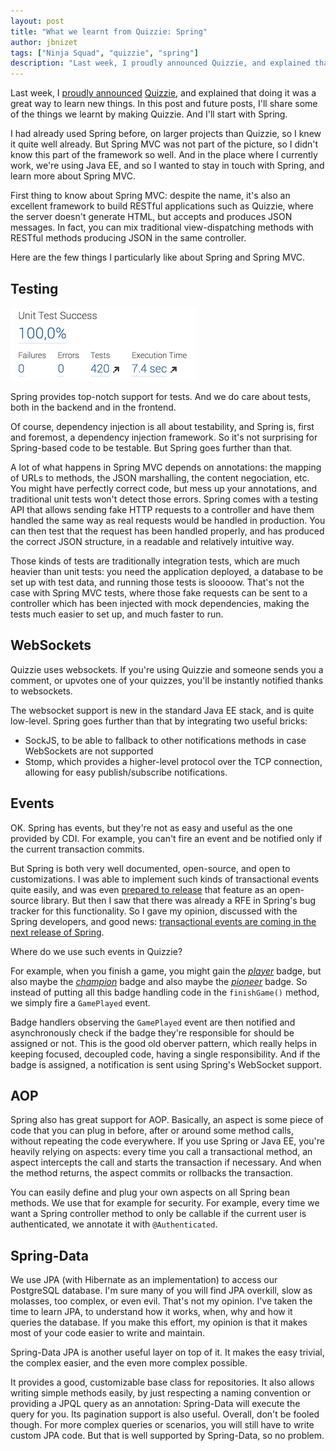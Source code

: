 ```yaml
---
layout: post
title: "What we learnt from Quizzie: Spring"
author: jbnizet
tags: ["Ninja Squad", "quizzie", "spring"]
description: "Last week, I proudly announced Quizzie, and explained that doing it was a great way to learn new things. In this post and future posts, I'll share some of the things we learnt by making Quizzie. And I'll start with Spring."
---
```


Last week, I [proudly announced](/2015/03/03/quizzie-announcement/) [Quizzie](https://quizzie.io), and
explained that doing it was a great way to learn new things. In this post and future posts, I'll share some of the things we learnt
by making Quizzie. And I'll start with Spring.

I had already used Spring before, on larger projects than Quizzie, so I knew it quite well already. But Spring MVC was not part of the picture,
so I didn't know this part of the framework so well. And in the place where I currently work, we're using Java EE, and so I wanted
to stay in touch with Spring, and learn more about Spring MVC.

First thing to know about Spring MVC: despite the name, it's also an excellent framework to build RESTful applications such as Quizzie,
where the server doesn't generate HTML, but accepts and produces JSON messages. In fact, you can mix traditional view-dispatching methods
with RESTful methods producing JSON in the same controller.

Here are the few things I particularly like about Spring and Spring MVC.

## Testing

![Test results in SonarQube](/assets/images/quizzie/test-results.png)

Spring provides top-notch support for tests. And we do care about tests, both in the backend and in the frontend.

Of course, dependency injection is all about testability, and Spring is, first and foremost,
a dependency injection framework. So it's not surprising for Spring-based code to be testable. But Spring goes further than that.

A lot of what happens in Spring MVC depends on annotations: the mapping of URLs to methods, the
JSON marshalling, the content negociation, etc. You might have perfectly correct code, but mess up your annotations, and traditional
unit tests won't detect those errors. Spring comes with a testing API that allows sending fake HTTP requests to a controller
and have them handled the same way as real requests would be handled in production. You can then test that the request has been handled
properly, and has produced the correct JSON structure, in a readable and relatively intuitive way.

Those kinds of tests are traditionally integration tests, which are much heavier than unit tests: you need the application
deployed, a database to be set up with test data, and running those tests is sloooow. That's not the case with Spring MVC tests, where
those fake requests can be sent to a controller which has been injected with mock dependencies, making the tests much easier to set up,
and much faster to run.

## WebSockets

Quizzie uses websockets. If you're using Quizzie and someone sends you a comment, or upvotes one of your quizzes,
you'll be instantly notified thanks to websockets.

The websocket support is new in the standard Java EE stack, and is quite low-level. Spring goes further than that
by integrating two useful bricks:

  - SockJS, to be able to fallback to other notifications methods in case WebSockets are not supported
  - Stomp, which provides a higher-level protocol over the TCP connection, allowing for easy publish/subscribe notifications.

## Events

OK. Spring has events, but they're not as easy and useful as the one provided by CDI. For example, you can't fire an event and be notified
only if the current transaction commits.

But Spring is both very well documented, open-source, and open to customizations. I was able to implement
such kinds of transactional events quite easily, and was even [prepared to release](https://github.com/Ninja-Squad/spring-events/pull/1) that feature as an open-source library.
But then I saw that there was already a RFE in Spring's bug tracker for this functionality. So I gave my opinion, discussed with
the Spring developers, and good news: [transactional events are coming in the next release of Spring](https://spring.io/blog/2015/02/11/better-application-events-in-spring-framework-4-2).

Where do we use such events in Quizzie?

For example, when you finish a game, you might gain the [*player*](https://quizzie.io/badges/player) badge, but also maybe the
[*champion*](https://quizzie.io/badges/champion) badge and also maybe the [*pioneer*](https://quizzie.io/badges/pioneer) badge.
So instead of putting all this badge handling code in the `finishGame()` method, we simply fire a `GamePlayed` event.

Badge handlers observing the `GamePlayed` event are then notified and asynchronously check if the badge they're responsible for should be assigned or not.
This is the good old oberver pattern, which really helps in keeping focused, decoupled code, having a single responsibility. And if the badge is assigned,
a notification is sent using Spring's WebSocket support.

## AOP

Spring also has great support for AOP. Basically, an aspect is some piece of code that you can plug in before, after or around some method calls,
without repeating the code everywhere. If you use Spring or Java EE, you're heavily relying on aspects: every time you call a transactional method,
an aspect intercepts the call and starts the transaction if necessary. And when the method returns, the aspect commits or rollbacks the transaction.

You can easily define and plug your own aspects on all Spring bean methods. We use that for example for security. For example, every time we want a
Spring controller method to only be callable if the current user is authenticated, we annotate it with `@Authenticated`.

## Spring-Data

We use JPA (with Hibernate as an implementation) to access our PostgreSQL database. I'm sure many of you will find JPA overkill, slow as molasses,
too complex, or even evil. That's not my opinion. I've taken the time to learn JPA, to understand how it works, when, why and how it queries the database.
If you make this effort, my opinion is that it makes most of your code easier to write and maintain.

Spring-Data JPA is another useful layer on top of it. It makes the easy trivial, the complex easier, and the even more complex possible.

It provides a good, customizable base class for repositories. It also allows writing simple methods easily, by just respecting a naming convention
or providing a JPQL query as an annotation: Spring-Data will execute the query for you.
Its pagination support is also useful. Overall, don't be fooled though. For more complex queries or scenarios, you will still have to write custom
JPA code. But that is well supported by Spring-Data, so no problem.
